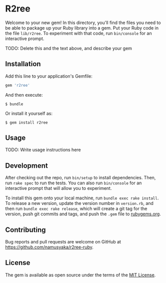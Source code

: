 # R2ree

Welcome to your new gem! In this directory, you'll find the files you need to be able to package up your Ruby library into a gem. Put your Ruby code in the file `lib/r2ree`. To experiment with that code, run `bin/console` for an interactive prompt.

TODO: Delete this and the text above, and describe your gem

## Installation

Add this line to your application's Gemfile:

```ruby
gem 'r2ree'
```

And then execute:

    $ bundle

Or install it yourself as:

    $ gem install r2ree

## Usage

TODO: Write usage instructions here

## Development

After checking out the repo, run `bin/setup` to install dependencies. Then, run `rake spec` to run the tests. You can also run `bin/console` for an interactive prompt that will allow you to experiment.

To install this gem onto your local machine, run `bundle exec rake install`. To release a new version, update the version number in `version.rb`, and then run `bundle exec rake release`, which will create a git tag for the version, push git commits and tags, and push the `.gem` file to [rubygems.org](https://rubygems.org).

## Contributing

Bug reports and pull requests are welcome on GitHub at https://github.com/namusyaka/r2ree-ruby.


## License

The gem is available as open source under the terms of the [MIT License](http://opensource.org/licenses/MIT).

